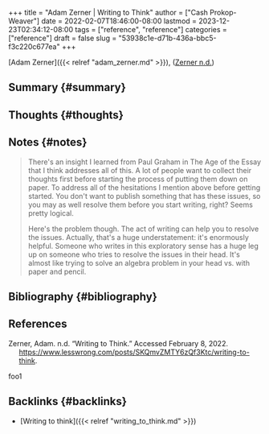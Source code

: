 +++
title = "Adam Zerner | Writing to Think"
author = ["Cash Prokop-Weaver"]
date = 2022-02-07T18:46:00-08:00
lastmod = 2023-12-23T02:34:12-08:00
tags = ["reference", "reference"]
categories = ["reference"]
draft = false
slug = "53938c1e-d71b-436a-bbc5-f3c220c677ea"
+++

[Adam Zerner]({{< relref "adam_zerner.md" >}}), (<a href="#citeproc_bib_item_1">Zerner n.d.</a>)


## Summary {#summary}


## Thoughts {#thoughts}


## Notes {#notes}

> There's an insight I learned from Paul Graham in The Age of the Essay that I think addresses all of this. A lot of people want to collect their thoughts first before starting the process of putting them down on paper. To address all of the hesitations I mention above before getting started. You don't want to publish something that has these issues, so you may as well resolve them before you start writing, right? Seems pretty logical.
>
> Here's the problem though. The act of writing can help you to resolve the issues. Actually, that's a huge understatement: it's enormously helpful. Someone who writes in this exploratory sense has a huge leg up on someone who tries to resolve the issues in their head. It's almost like trying to solve an algebra problem in your head vs. with paper and pencil.


## Bibliography {#bibliography}

## References

<style>.csl-entry{text-indent: -1.5em; margin-left: 1.5em;}</style><div class="csl-bib-body">
  <div class="csl-entry"><a id="citeproc_bib_item_1"></a>Zerner, Adam. n.d. “Writing to Think.” Accessed February 8, 2022. <a href="https://www.lesswrong.com/posts/SKQmvZMTY6zQf3Ktc/writing-to-think">https://www.lesswrong.com/posts/SKQmvZMTY6zQf3Ktc/writing-to-think</a>.</div>
</div>

foo1


## Backlinks {#backlinks}

-   [Writing to think]({{< relref "writing_to_think.md" >}})
